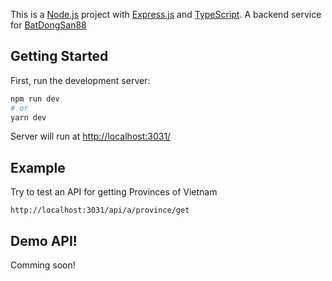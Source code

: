 This is a [Node.js](https://nodejs.org/en/) project with [Express.js](https://expressjs.com/) and [TypeScript](https://www.typescriptlang.org/). A backend service for [BatDongSan88](https://github.com/dung-td/realestatewebsite/)

## Getting Started

First, run the development server:

```bash
npm run dev
# or
yarn dev
```

Server will run at [http://localhost:3031/](http://localhost:3031/)

## Example
Try to test an API for getting Provinces of Vietnam

`http://localhost:3031/api/a/province/get`

## Demo API!

Comming soon!
